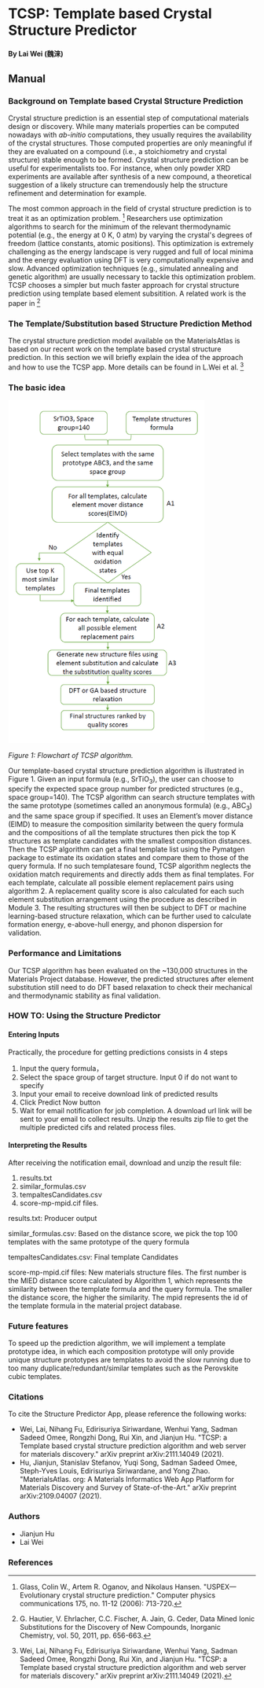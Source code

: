 # TCSP: Template based Crystal Structure Predictor
#### By Lai Wei (魏涞)

## Manual

### Background on Template based Crystal Structure Prediction

Crystal structure prediction is an essential step of computational materials design or discovery. While many materials properties can be computed nowadays with _ab-initio_ computations, they usually requires the availability of the crystal structures. Those computed properties are only meaningful if they are evaluated on a compound (i.e., a stoichiometry and crystal structure) stable enough to be formed. Crystal structure prediction can be useful for experimentalists too.
For instance, when only powder XRD experiments are available after synthesis of a new compound, a theoretical suggestion of a likely structure can tremendously help the structure refinement and determination for example.

The most common approach in the field of crystal structure prediction is to treat it as an optimization problem. [^2]
Researchers use optimization algorithms to search for the minimum of the relevant thermodynamic potential (e.g., the energy at 0 K, 0 atm) by varying the crystal's degrees of freedom (lattice constants, atomic positions). This optimization is extremely challenging as the energy landscape is very rugged and full of local minima and the energy evaluation using DFT is very computationally expensive and slow. Advanced optimization techniques (e.g., simulated annealing and genetic algorithm) are usually necessary to tackle this optimization problem. TCSP chooses a simpler but much faster approach for crystal structure prediction using template based element subsitition. A related work is the paper in [^3]

### The Template/Substitution based Structure Prediction Method

The crystal structure prediction model available on the MaterialsAtlas is based on our recent work on the template based crystal structure prediction.
In this section we will briefly explain the idea of the approach and how to use the TCSP app.
More details can be found in L.Wei et al. [^1]

### The basic idea

<img src="img/TCSP_flowchart.png" width=400>
<!-- ![TCSP_flowchart](img/TCSP_flowchart.png) -->

_Figure 1: Flowchart of TCSP algorithm._

Our template-based crystal structure prediction algorithm is illustrated in Figure 1. Given an input formula (e.g., SrTiO<sub>3</sub>), the user can choose to specify the expected space group number for predicted structures (e.g., space group=140). The TCSP algorithm can search structure templates with the same prototype (sometimes called an anonymous formula) (e.g., ABC<sub>3</sub>) and the same space group if specified. It uses an Element’s mover distance (ElMD) to measure the composition similarity between the query formula and the compositions of all the template structures then pick the top K structures as template candidates with the smallest composition distances. Then the TCSP algorithm can get a final template list using the Pymatgen package to estimate its oxidation states and compare them to those of the query formula. If no such templatesare found, TCSP algorithm neglects the oxidation match requirements and directly adds them as final templates. For each template, calculate all possible element replacement pairs using algorithm 2. A replacement quality score is also calculated for each such element substitution arrangement using the procedure as described in Module 3. The resulting structures will then be subject to DFT or machine learning-based structure relaxation, which can be further used to calculate formation energy, e-above-hull energy, and phonon dispersion for validation.


<!-- It is common for chemists to propose new compounds from the substitution of
another, chemically similar, ion.
For instance, as illustrated in Figure 1, knowing that BaTiO<sub>3</sub> forms a perovskite structure,
one can deduct that it is likely for another chemically similar ion as Ca<sup>2+</sup> to form the same structure.
We have
implemented a mathematical model that learns these substitution rules from a database of experimentally
observed crystal structure (e.g., the ICSD).
Basically, what the model provides is a probability
distribution for any ionic substitution.
In Figure 2 we show the matrix indicating the data mined
substitution tendency for two ionic species obtained from this work.
The ions have been sorted by Mendeleev number and therefore groups of chemically similar ions (e.g., the transition metals) are grouped together.
Red colors indicate that two ions
tend to substitute while blue is associated with pair of species not substituting to each other. -->


<!-- ![ionic substitution correlations](img/structure-predictor/ions-correlation.png)
_Figure 2: Data mined tendency for ionic substitutions.
Red indicates high substitution tendency.
Blue indicates that the tow ions tend to not substitute._ -->

<!--### The compound prediction procedure 


 The product of our data mining approach is a probability function indicating how likely is a specific set of ionic substitutions.
The model we used was inspired by previous work in the field of machine translation.
In this field, it is the probability for a word in one language to be able to be substituted by a word in another language.
In our case, we substitute ions rather than words.
After we built this probability function, from a database of experimental data (here the ICSD), we can perform compound predictions.
Figure 3 illustrates the procedure for 4 ions (but this can be generalized to any number of species).
Targeting a specific combination of 4 ions (e.g., Ba<sup>2+</sup>, Fe<sup>3+</sup>, La<sup>3+</sup>, O<sup>2-</sup> ), we look for any substitution from known compounds (in the ICSD) that have a high enough probability to be likely to form a new stable compound.
If the substitution is higher than a certain threshold we keep it as a possible candidate, otherwise we discard it and go to the next ICSD compound.
There is also a check to make sure we do not form duplicate structures and only predict charge balanced compounds. -->


### Performance and Limitations

Our TCSP algorithm has been evaluated on the ~130,000 structures in the Materials Project database. However, the predicted structures after element substitution still need to do DFT based relaxation to check their mechanical and thermodynamic stability as final validation. 

### HOW TO: Using the Structure Predictor

#### Entering Inputs

Practically, the procedure for getting predictions consists in 4 steps

1. Input the query formula， 
2. Select the space group of target structure. Input 0 if do not want to specify
3. Input your email to receive download link of predicted results
4. Click Predict Now button
5. Wait for email notification for job completion. A download url link will be sent to your email to collect results. Unzip the results zip file to get the multiple predicted cifs and related process files.


#### Interpreting the Results

After receiving the notification email, download and unzip the result file:

1. results.txt
2. similar_formulas.csv
3. tempaltesCandidates.csv
4. score-mp-mpid.cif files.

results.txt: Producer output

similar_formulas.csv: Based on the distance score, we pick the top 100 templates with the same prototype of the query formula

tempaltesCandidates.csv: Final template Candidates

score-mp-mpid.cif files: New materials structure files. The first number is the MlED distance score calculated by Algorithm 1, which represents the similarity between the template formula and the query formula. The smaller the distance score, the higher the similarity. The mpid represents the id of the template formula in the material project database.


<!-- The results pages provides a set of structure id's corresponding to the candidate structures.
A link is provided for each structure id, which provides structure visualization, lattice vectors, atomic positions, and simulated x-ray spectra.
Cif and POSCAR files for each candidate can be downloaded.
Typically, the candidates need to be tested for stability against each other (seeing what is the lowest energy structure amongst the candidates at a given composition) but also against other phases known in nature.
For instance, if a AB compound is proposed and its energy is higher than a combination of half A<sub>2</sub>B and half AB<sub>2</sub>.
This stability analysis can be performed using the convex hull construction that will effectively test the stability of the phases against each other and come with a set of stable phases that are on the hull.
Figure 4 shows a convex hull (in green) for an A-B system.
Blue points indicate phases that are not on the hull and therefore unstable and red points indicate stable phases.
For instance, the construction shows directly that the phase γ at AB will decompose into α<sub>1</sub> and β<sub>2</sub>.

![convex hull example](img/structure-predictor/convex-hull.png)
_Figure 4: An example of the convex hull construction._

More information about phase stability and convex hull can be obtained in the [phase diagram app manual](phase-diagram.md).

Please note that we only presented an approach for building zero K, zero pressure phase diagrams.
It is possible to use the candidates proposed by the model to perform more advanced stability studies for instance at finite temperature.
This is more expensive computationally though as the different entropy components (configuration, vibration, etc...) need to be taken into account.

Finally, as we present a usage of our candidates for computations, an experimentalist can also use these candidates to test different structures versus a powder diffraction pattern. -->

### Future features

To speed up the prediction algorithm, we will implement a template prototype idea, in which each composition prototype will only provide unique structure prototypes are templates to avoid the slow running due to too many duplicate/redundant/similar templates such as the Perovskite cubic templates.

<!-- In the future, we want to give the user the option to perform substitution of several ions for one ion in a starting structure.
For instance, if one is interested in ternary oxychlorides (M, O<sup>2-</sup>, Cl<sup>1-</sup>) there will be only few ternary compounds that will be good candidates for a substitution generating oxychlorides (e.g., oxybromides).
A strategy to increase the pool of possible structure is to allow substitution of one ion by O<sup>2-</sup> and Cl<sup>-</sup>.
For instance, we would start with an oxide and substitute the O<sup>2-</sup> by a mixture of O<sup>2-</sup> and Cl<sup>-</sup>.
The amount of O and Cl will be set to achieve charge balance and a simple model (electrostatics or other) could be used to pick an ordering of the two substituted species.

The only data mined model accessible now is the substitution predictor.
We have developed another model based on correlations between crystal structures at different compositions.[^3][^4] We plan to give access to this model in the future.
The two models are complimentary: the model based on correlations between structure is more efficient in data rich regions (e.g., ternary oxides) while the ionic substitution model is more efficient in data sparse regions (e.g., quaternaries). -->

### Citations

To cite the Structure Predictor App, please reference the following works:

- Wei, Lai, Nihang Fu, Edirisuriya Siriwardane, Wenhui Yang, Sadman Sadeed Omee, Rongzhi Dong, Rui Xin, and Jianjun Hu. "TCSP: a Template based crystal structure prediction algorithm and web server for materials discovery." arXiv preprint arXiv:2111.14049 (2021).
- Hu, Jianjun, Stanislav Stefanov, Yuqi Song, Sadman Sadeed Omee, Steph-Yves Louis, Edirisuriya Siriwardane, and Yong Zhao. "MaterialsAtlas. org: A Materials Informatics Web App Platform for Materials Discovery and Survey of State-of-the-Art." arXiv preprint arXiv:2109.04007 (2021).


### Authors
- Jianjun Hu
- Lai Wei


### References
[^1]: Wei, Lai, Nihang Fu, Edirisuriya Siriwardane, Wenhui Yang, Sadman Sadeed Omee, Rongzhi Dong, Rui Xin, and Jianjun Hu. "TCSP: a Template based crystal structure prediction algorithm and web server for materials discovery." arXiv preprint arXiv:2111.14049 (2021).

[^2]: Glass, Colin W., Artem R. Oganov, and Nikolaus Hansen. "USPEX—Evolutionary crystal structure prediction." Computer physics communications 175, no. 11-12 (2006): 713-720.

[^3]: G. Hautier, V. Ehrlacher, C.C. Fischer, A. Jain, G. Ceder, Data Mined Ionic Substitutions for the Discovery of New Compounds, Inorganic Chemistry, vol. 50, 2011, pp. 656-663.
